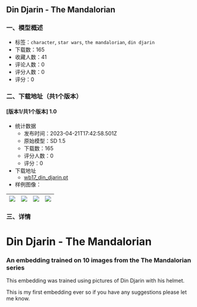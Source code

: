 ## Din Djarin - The Mandalorian
### 一、模型概述

- 标签：`character`, `star wars`, `the mandalorian`, `din djarin`
- 下载数：165
- 收藏人数：41
- 评论人数：0
- 评分人数：0
- 评分：0

### 二、下载地址（共1个版本）

#### [版本1/共1个版本] 1.0

- 统计数据
  - 发布时间：2023-04-21T17:42:58.501Z
  - 原始模型：SD 1.5
  - 下载数：165
  - 评分人数：0
  - 评分：0
- 下载地址
  - [wb17_din_djarin.pt](https://civitai.com/api/download/models/51662)
- 样例图像：

| <img src="https://image.civitai.com/xG1nkqKTMzGDvpLrqFT7WA/a34e174d-3de7-4126-fb01-20216128b200/width=450/558079.jpeg" /> | <img src="https://image.civitai.com/xG1nkqKTMzGDvpLrqFT7WA/9a2a71e2-100a-415a-86f3-9698f26be400/width=450/558080.jpeg" /> | <img src="https://image.civitai.com/xG1nkqKTMzGDvpLrqFT7WA/735fe8b4-711e-45e4-63aa-721eb2508400/width=450/558076.jpeg" /> | <img src="https://image.civitai.com/xG1nkqKTMzGDvpLrqFT7WA/f0bdd80f-1eab-4bff-0f7d-629cc06fda00/width=450/558077.jpeg" /> |
| ---- | ---- | ---- | ---- |


### 三、详情
<h1>Din Djarin - The Mandalorian</h1><h3>An embedding trained on 10 images from the The Mandalorian series</h3><p></p><p>This embedding was trained using pictures of Din Djarin with his helmet.</p><p>This is my first embedding ever so if you have any suggestions please let me know.</p>